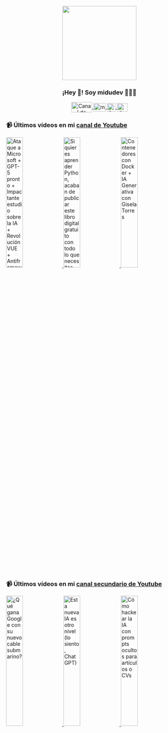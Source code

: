 <p align="center" width="300">
   <img align="center" width="200" src="https://user-images.githubusercontent.com/1561955/106762302-fda9de00-6635-11eb-99be-3ef744e60c0e.png" />
   <h3 align="center">¡Hey 👋! Soy midudev 👨🏻‍💻</h3>
</p>

<p align="center">
   <a href="https://twitch.tv/midudev" target="blank">
    <img align="center" src="https://upload.wikimedia.org/wikipedia/commons/c/ce/Twitch_logo_2019.svg" alt="Canal de Twitch de midudev" height="28px" width="56px" />
  </a>
  <span style="width: 8px;"> </span>
   <a href="https://youtube.com/midudev" target="blank">
    <img align="center" src="https://upload.wikimedia.org/wikipedia/commons/0/09/YouTube_full-color_icon_%282017%29.svg" alt="midudev" height="23px" width="33px" />
  </a>
  <span style="width: 8px;"> </span>
  <a href="https://instagram.com/midu.dev" target="blank">
    <img align="center" src="https://upload.wikimedia.org/wikipedia/commons/e/e7/Instagram_logo_2016.svg" alt="Canal de Instagram de midu.dev" height="23px" width="23px" />
  </a>
  <span style="width: 8px;"> </span>
  <a href="https://twitter.com/midudev" target="blank">
    <img align="center" src="https://upload.wikimedia.org/wikipedia/commons/thumb/6/6f/Logo_of_Twitter.svg/2491px-Logo_of_Twitter.svg.png" alt="Canal de Twitter de midudev" height="23px" width="28px" />
  </a>
</p>

### 📹 Últimos vídeos en mi [canal de Youtube](https://youtube.com/midudev?sub_confirmation=1)

<a href='https://youtu.be/NtlBcdQOSLg' target='_blank'>
  <img width='30%' src='https://img.youtube.com/vi/NtlBcdQOSLg/mqdefault.jpg' alt='Ataque a Microsoft + GPT-5 pronto + Impactante estudio sobre la IA + Revolución VUE + Antiframeworks' />
</a>
<a href='https://youtu.be/aJf_Cd1YpWU' target='_blank'>
  <img width='30%' src='https://img.youtube.com/vi/aJf_Cd1YpWU/mqdefault.jpg' alt='Si quieres aprender Python, acaban de publicar este libro digital gratuito con todo lo que necesitas' />
</a>
<a href='https://youtu.be/YgHOhPalas0' target='_blank'>
  <img width='30%' src='https://img.youtube.com/vi/YgHOhPalas0/mqdefault.jpg' alt='Contenedores con Docker + IA Generativa con Gisela Torres' />
</a>

### 📹 Últimos vídeos en mi [canal secundario de Youtube](https://youtube.com/midulive?sub_confirmation=1)

<a href='https://youtu.be/8XZTpdlcyKw' target='_blank'>
  <img width='30%' src='https://img.youtube.com/vi/8XZTpdlcyKw/mqdefault.jpg' alt='¿Qué gana Google con su nuevo cable submarino?' />
</a>
<a href='https://youtu.be/SGx9cLK6OnM' target='_blank'>
  <img width='30%' src='https://img.youtube.com/vi/SGx9cLK6OnM/mqdefault.jpg' alt='Esta nueva IA es otro nivel (lo siento, ChatGPT)' />
</a>
<a href='https://youtu.be/GkJNP_Pgqh4' target='_blank'>
  <img width='30%' src='https://img.youtube.com/vi/GkJNP_Pgqh4/mqdefault.jpg' alt='Cómo hackear la IA con prompts ocultos para artículos o CVs' />
</a>